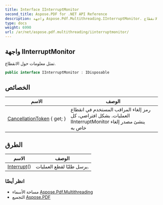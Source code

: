 ```yaml
---
title: Interface IInterruptMonitor
second_title: Aspose.PDF for .NET API Reference
description: واجهة Aspose.Pdf.Multithreading.IInterruptMonitor. تمثل معلومات حول الانقطاع
type: docs
weight: 6990
url: /ar/net/aspose.pdf.multithreading/iinterruptmonitor/
---
```

## واجهة IInterruptMonitor

تمثل معلومات حول الانقطاع.

```csharp
public interface IInterruptMonitor : IDisposable
```

## الخصائص

| الاسم | الوصف |
| --- | --- |
| [CancellationToken](../../aspose.pdf.multithreading/iinterruptmonitor/cancellationtoken/) { get; } | رمز إلغاء المراقب المستخدم في انقطاع العمليات. بشكل افتراضي، كل IInterruptMonitor ينشئ مصدر إلغاء خاص به |

## الطرق

| الاسم | الوصف |
| --- | --- |
| [Interrupt](../../aspose.pdf.multithreading/iinterruptmonitor/interrupt/)() | يرسل طلبًا لقطع العمليات. |

### انظر أيضًا

* مساحة الأسماء [Aspose.Pdf.Multithreading](../../aspose.pdf.multithreading/)
* التجميع [Aspose.PDF](../../)